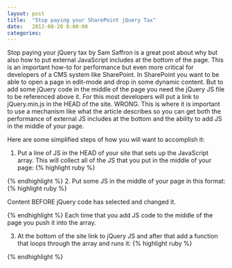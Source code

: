 ```yaml
---
layout: post
title:  "Stop paying your SharePoint jQuery Tax"
date:   2012-08-20 8:00:00
categories:
---
```

Stop paying your jQuery tax by Sam Saffron is a great post about why but also how to put external JavaScript includes at the bottom of the page. This is an important how-to for performance but even more critical for developers of a CMS system like SharePoint. In SharePoint you want to be able to open a page in edit-mode and drop in some dynamic content. But to add some jQuery code in the middle of the page you need the jQuery JS file to be referenced above it. For this most developers will put a link to jQuery.min.js in the HEAD of the site. WRONG. This is where it is important to use a mechanism like what the article describes so you can get both the performance of external JS includes at the bottom and the ability to add JS in the middle of your page.

Here are some simplified steps of how you will want to accomplish it:

1. Put a line of JS in the HEAD of your site that sets up the JavaScript array. This will collect all of the JS that you put in the middle of your page:
{% highlight ruby %}
<script type='text/javascript'>

window.q=[];

window.$=function(f){

q.push(f);

}

</script>
{% endhighlight %}
2. Put some JS in the middle of your page in this format:
{% highlight ruby %}
<div id="jQueryTest">Content BEFORE jQuery code has selected and changed it.</div>

<script type="text/javascript">

function MyTest(){

$("#jQueryTest").html("Content AFTER jQuery code has selected and changed it.");

}

q.push(MyTest);

</script>
{% endhighlight %}
Each time that you add JS code to the middle of the page you push it into the array.

3. At the bottom of the site link to jQuery JS and after that add a function that loops through the array and runs it:
{% highlight ruby %}
<script type="text/javascript" src="jquery.min.js"></script>

<script type="text/javascript">

$.each(q,function(i,f){

$(f);

});

</script>
{% endhighlight %}

